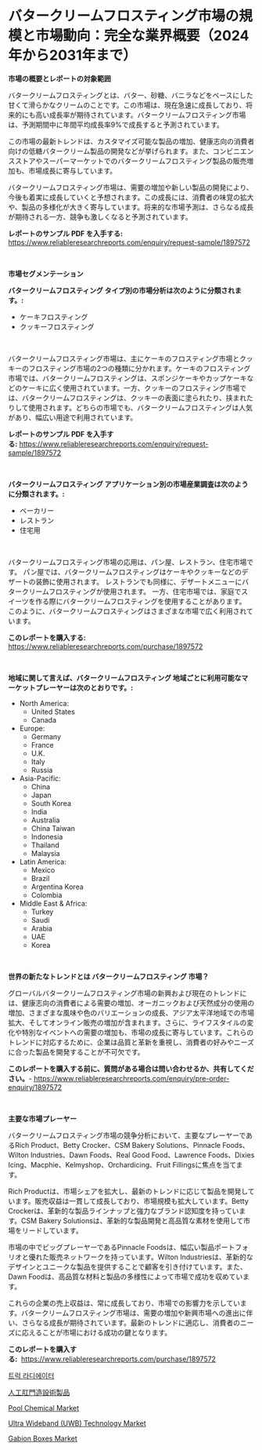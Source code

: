 <p><h1>バタークリームフロスティング市場の規模と市場動向：完全な業界概要（2024年から2031年まで）</h1></p><p><strong>市場の概要とレポートの対象範囲</strong></p>
<p><p>バタークリームフロスティングとは、バター、砂糖、バニラなどをベースにした甘くて滑らかなクリームのことです。この市場は、現在急速に成長しており、将来的にも高い成長率が期待されています。バタークリームフロスティング市場は、予測期間中に年間平均成長率9%で成長すると予測されています。</p><p>この市場の最新トレンドは、カスタマイズ可能な製品の増加、健康志向の消費者向けの低糖バタークリーム製品の開発などが挙げられます。また、コンビニエンスストアやスーパーマーケットでのバタークリームフロスティング製品の販売増加も、市場成長に寄与しています。</p><p>バタークリームフロスティング市場は、需要の増加や新しい製品の開発により、今後も着実に成長していくと予想されます。この成長には、消費者の味覚の拡大や、製品の多様化が大きく寄与しています。将来的な市場予測は、さらなる成長が期待される一方、競争も激しくなると予測されています。</p></p>
<p><strong>レポートのサンプル PDF を入手する:</strong> <a href="https://www.reliableresearchreports.com/enquiry/request-sample/1897572">https://www.reliableresearchreports.com/enquiry/request-sample/1897572</a></p>
<p>&nbsp;</p>
<p><strong>市場セグメンテーション</strong></p>
<p><strong>バタークリームフロスティング タイプ別の市場分析は次のように分類されます。:</strong></p>
<p><ul><li>ケーキフロスティング</li><li>クッキーフロスティング</li></ul></p>
<p>&nbsp;</p>
<p><p>バタークリームフロスティング市場は、主にケーキのフロスティング市場とクッキーのフロスティング市場の2つの種類に分かれます。ケーキのフロスティング市場では、バタークリームフロスティングは、スポンジケーキやカップケーキなどのケーキに広く使用されています。一方、クッキーのフロスティング市場では、バタークリームフロスティングは、クッキーの表面に塗られたり、挟まれたりして使用されます。どちらの市場でも、バタークリームフロスティングは人気があり、幅広い用途で利用されています。</p></p>
<p><strong>レポートのサンプル PDF を入手する:</strong>&nbsp;<a href="https://www.reliableresearchreports.com/enquiry/request-sample/1897572">https://www.reliableresearchreports.com/enquiry/request-sample/1897572</a></p>
<p>&nbsp;</p>
<p><strong> バタークリームフロスティング アプリケーション別の市場産業調査は次のように分類されます。:</strong></p>
<p><ul><li>ベーカリー</li><li>レストラン</li><li>住宅用</li></ul></p>
<p>&nbsp;</p>
<p><p>バタークリームフロスティング市場の応用は、パン屋、レストラン、住宅市場です。 パン屋では、バタークリームフロスティングはケーキやクッキーなどのデザートの装飾に使用されます。 レストランでも同様に、デザートメニューにバタークリームフロスティングが使用されます。 一方、住宅市場では、家庭でスイーツを作る際にバタークリームフロスティングを使用することがあります。 このように、バタークリームフロスティングはさまざまな市場で広く利用されています。</p></p>
<p><strong>このレポートを購入する:</strong>&nbsp; <a href="https://www.reliableresearchreports.com/purchase/1897572">https://www.reliableresearchreports.com/purchase/1897572</a></p>
<p>&nbsp;</p>
<p><strong>地域に関して言えば、バタークリームフロスティング 地域ごとに利用可能なマーケットプレーヤーは次のとおりです。:</strong></p>
<p><ul>
    <li>
        North America:
        <ul>
            <li>United States</li>
            <li>Canada</li>
        </ul>
    </li>
    <li>
        Europe:
        <ul>
            <li>Germany</li>
            <li>France</li>
            <li>U.K.</li>
            <li>Italy</li>
            <li>Russia</li>
        </ul>
    </li>
    <li>
        Asia-Pacific:
        <ul>
            <li>China</li>
            <li>Japan</li>
            <li>South Korea</li>
            <li>India</li>
            <li>Australia</li>
            <li>China Taiwan</li>
            <li>Indonesia</li>
            <li>Thailand</li>
            <li>Malaysia</li>
        </ul>
    </li>
    <li>
        Latin America:
        <ul>
            <li>Mexico</li>
            <li>Brazil</li>
            <li>Argentina Korea</li>
            <li>Colombia</li>
        </ul>
    </li>
    <li>
        Middle East & Africa:
        <ul>
            <li>Turkey</li>
            <li>Saudi</li>
            <li>Arabia</li>
            <li>UAE</li>
            <li>Korea</li>
        </ul>
    </li>
    </ul></p>
<p>&nbsp;</p>
<p><strong>世界の新たなトレンドとは バタークリームフロスティング 市場？</strong></p>
<p><p>グローバルバタークリームフロスティング市場の新興および現在のトレンドには、健康志向の消費者による需要の増加、オーガニックおよび天然成分の使用の増加、さまざまな風味や色のバリエーションの成長、アジア太平洋地域での市場拡大、そしてオンライン販売の増加が含まれます。さらに、ライフスタイルの変化や特別なイベントへの需要の増加も、市場の成長に寄与しています。これらのトレンドに対応するために、企業は品質と革新を重視し、消費者の好みやニーズに合った製品を開発することが不可欠です。</p></p>
<p><strong>このレポートを購入する前に、質問がある場合は問い合わせるか、共有してください。</strong>- <a href="https://www.reliableresearchreports.com/enquiry/pre-order-enquiry/1897572">https://www.reliableresearchreports.com/enquiry/pre-order-enquiry/1897572</a></p>
<p>&nbsp;</p>
<p><strong>主要な市場プレーヤー</strong></p>
<p><p>バタークリームフロスティング市場の競争分析において、主要なプレーヤーであるRich Product、Betty Crocker、CSM Bakery Solutions、Pinnacle Foods、Wilton Industries、Dawn Foods、Real Good Food、Lawrence Foods、Dixies Icing、Macphie、Kelmyshop、Orchardicing、Fruit Fillingsに焦点を当てます。 </p><p>Rich Productは、市場シェアを拡大し、最新のトレンドに応じて製品を開発しています。販売収益は一貫して成長しており、市場規模も拡大しています。Betty Crockerは、革新的な製品ラインナップと強力なブランド認知度を持っています。CSM Bakery Solutionsは、革新的な製品開発と高品質な素材を使用して市場をリードしています。 </p><p>市場の中でビッグプレーヤーであるPinnacle Foodsは、幅広い製品ポートフォリオと優れた販売ネットワークを持っています。Wilton Industriesは、革新的なデザインとユニークな製品を提供することで顧客を引き付けています。また、Dawn Foodは、高品質な材料と製品の多様性によって市場で成功を収めています。 </p><p>これらの企業の売上収益は、常に成長しており、市場での影響力を示しています。バタークリームフロスティング市場は、需要の増加や新興市場への進出に伴い、さらなる成長が期待されています。最新のトレンドに適応し、消費者のニーズに応えることが市場における成功の鍵となります。</p></p>
<p><strong>このレポートを購入する:</strong>&nbsp;&nbsp;<a href="https://www.reliableresearchreports.com/purchase/1897572">https://www.reliableresearchreports.com/purchase/1897572</a></p>
<p><p><a href="https://github.com/crfsywufhm81415/Market-Research-Report-List-1/blob/main/7793059193026.md">트럭 라디에이터</a></p><p><a href="https://github.com/cnnriuez22368/Market-Research-Report-List-1/blob/main/1981536193243.md">人工肛門造設術製品</a></p><p><a href="https://github.com/Krish2023na/Market-Research-Report-List-3/blob/main/pool-chemical-market.md">Pool Chemical Market</a></p><p><a href="https://issuu.com/reportprime-2/docs/ultra-wideband-uwb-technology-market-size-2030.ppt">Ultra Wideband (UWB) Technology Market</a></p><p><a href="https://github.com/bmorecock/Market-Research-Report-List-2/blob/main/gabion-boxes-market.md">Gabion Boxes Market</a></p></p>